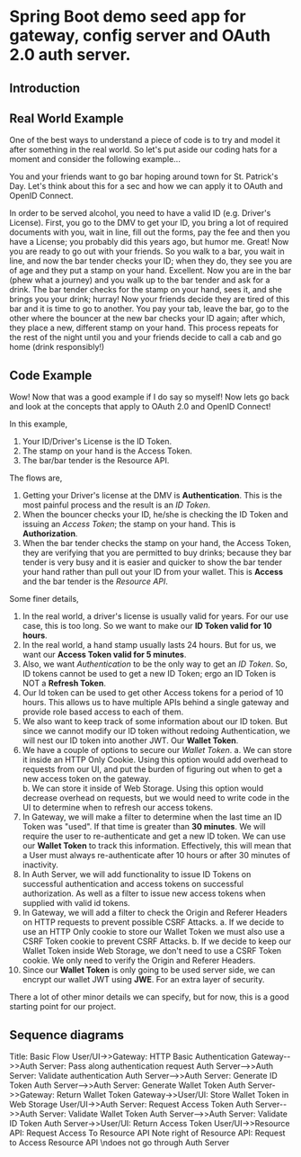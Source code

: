 # Spring Boot demo seed app for gateway, config server and OAuth 2.0 auth server.

## Introduction

## Real World Example

One of the best ways to understand a piece of code is to try and model it after something in the real world.  So let's put aside our coding hats for a moment and consider the following example...

You and your friends want to go bar hoping around town for St. Patrick's Day.  Let's think about this for a sec and how we can apply it to OAuth and OpenID Connect.

In order to be served alcohol, you need to have a valid ID (e.g. Driver's License).  First, you go to the DMV to get your ID, you bring a lot of required documents with you, wait in line, fill out the forms, pay the fee and then you have a License; you probably did this years ago, but humor me.  Great!  Now you are ready to go out with your friends.  So you walk to a bar, you wait in line, and now the bar tender checks your ID; when they do, they see you are of age and they put a stamp on your hand.  Excellent.  Now you are in the bar (phew what a journey) and you walk up to the bar tender and ask for a drink.  The bar tender checks for the stamp on your hand, sees it, and she brings you your drink; hurray!  Now your friends decide they are tired of this bar and it is time to go to another.  You pay your tab, leave the bar, go to the other where the bouncer at the new bar checks your ID again; after which, they place a new, different stamp on your hand.  This process repeats for the rest of the night until you and your friends decide to call a cab and go home (drink responsibly!)

## Code Example
Wow!  Now that was a good example if I do say so myself!  Now lets go back and look at the concepts that apply to OAuth 2.0 and OpenID Connect!

In this example,
1. Your ID/Driver's License is the ID Token.
2. The stamp on your hand is the Access Token.
3. The bar/bar tender is the Resource API.


The flows are,
1. Getting your Driver's license at the DMV is **Authentication**.  This is the most painful process and the result is an *ID Token*.
2. When the bouncer checks your ID, he/she is checking the ID Token and issuing an *Access Token*; the stamp on your hand.  This is **Authorization**.
3. When the bar tender checks the stamp on your hand, the Access Token, they are verifying that you are permitted to buy drinks; because they bar tender is very busy and it is easier and quicker to show the bar tender your hand rather than pull out your ID from your wallet.  This is **Access** and the bar tender is the *Resource API*.

Some finer details,
1. In the real world, a driver's license is usually valid for years.  For our use case, this is too long.  So we want to make our **ID Token valid for 10 hours**.  
2. In the real world, a hand stamp usually lasts 24 hours.  But for us, we want our **Access Token valid for 5 minutes**.
3. Also, we want *Authentication* to be the only way to get an *ID Token*.  So, ID tokens cannot be used to get a new ID Token; ergo an ID Token is NOT a **Refresh Token**.
4. Our Id token can be used to get other Access tokens for a period of 10 hours.  This allows us to have multiple APIs behind a single gateway and provide role based access to each of them.
5. We also want to keep track of some information about our ID token.  But since we cannot modify our ID token without redoing Authentication, we will nest our ID token into another JWT.  Our **Wallet Token**.
6. We have a couple of options to secure our *Wallet Token*.
  a. We can store it inside an HTTP Only Cookie.  Using this option would add overhead to requests from our UI, and put the burden of figuring out when to get a new access token on the gateway.  
  b. We can store it inside of Web Storage.  Using this option would decrease overhead on requests, but we would need to write code in the UI to determine when to refresh our access tokens.
7. In Gateway, we will make a filter to determine when the last time an ID Token was "used".  If that time is greater than **30 minutes**.  We will require the user to re-authenticate and get a new ID token.  We can use our **Wallet Token** to track this information.  Effectively, this will mean that a User must always re-authenticate after 10 hours or after 30 minutes of inactivity.
8. In Auth Server, we will add functionality to issue ID Tokens on successful authentication and access tokens on successful authorization.  As well as a filter to issue new access tokens when supplied with valid id tokens.
9. In Gateway, we will add a filter to check the Origin and Referer Headers on HTTP requests to prevent possible CSRF Attacks.
 a. If we decide to use an HTTP Only cookie to store our Wallet Token we must also use a CSRF Token cookie to prevent CSRF Attacks.
 b. If we decide to keep our Wallet Token inside Web Storage, we don't need to use a CSRF Token cookie.  We only need to verify the Origin and Referer Headers.
10. Since our **Wallet Token** is only going to be used server side, we can encrypt our wallet JWT using **JWE**.  For an extra layer of security.

There a lot of other minor details we can specify, but for now, this is a good starting point for our project.
## Sequence diagrams

Title: Basic Flow
User/UI->>Gateway: HTTP Basic Authentication
Gateway-->>Auth Server: Pass along authentication request
Auth Server-->>Auth Server: Validate authentication
Auth Server-->>Auth Server: Generate ID Token
Auth Server-->>Auth Server: Generate Wallet Token
Auth Server->>Gateway: Return Wallet Token
Gateway->>User/UI: Store Wallet Token in Web Storage
User/UI->>Auth Server: Request Access Token
Auth Server-->>Auth Server:  Validate Wallet Token
Auth Server-->>Auth Server:  Validate ID Token
Auth Server->>User/UI: Return Access Token
User/UI->>Resource API: Request Access To Resource API
Note right of Resource API: Request to Access Resource API \ndoes not go through Auth Server
